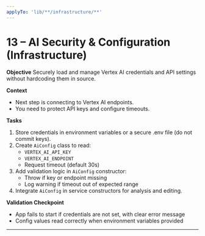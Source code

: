 ```yaml
---
applyTo: 'lib/**/infrastructure/**'
---
```


# 13 – AI Security & Configuration (Infrastructure)

**Objective**
Securely load and manage Vertex AI credentials and API settings without hardcoding them in source.

**Context**
- Next step is connecting to Vertex AI endpoints.
- You need to protect API keys and configure timeouts.

**Tasks**
1. Store credentials in environment variables or a secure .env file (do not commit keys).
2. Create `AiConfig` class to read:
   - `VERTEX_AI_API_KEY`
   - `VERTEX_AI_ENDPOINT`
   - Request timeout (default 30s)
3. Add validation logic in `AiConfig` constructor:
   - Throw if key or endpoint missing
   - Log warning if timeout out of expected range
4. Integrate `AiConfig` in service constructors for analysis and editing.

**Validation Checkpoint**
- App fails to start if credentials are not set, with clear error message
- Config values read correctly when environment variables provided

---
